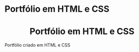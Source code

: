 # Portfólio em HTML e CSS
<h1 align="center"> Portfólio em HTML e CSS</h1>
Portfólio criado em HTML  e CSS 

